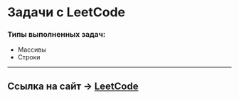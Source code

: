 # Задачи с LeetCode

### Типы выполненных задач: 
* Массивы
* Строки
---
## Ссылка на сайт -> [LeetCode](https://leetcode.com/)
